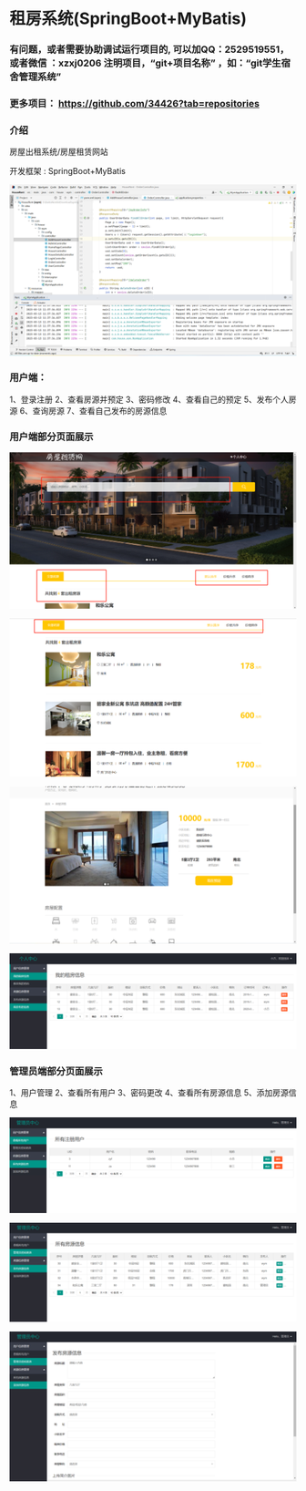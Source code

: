 # 租房系统(SpringBoot+MyBatis)


### 有问题，或者需要协助调试运行项目的, 可以加QQ：2529519551，或者微信 ：xzxj0206 注明项目，“git+项目名称” ，如：“git学生宿舍管理系统”

### 更多项目： https://github.com/34426?tab=repositories



### 介绍

房屋出租系统/房屋租赁网站

开发框架 : SpringBoot+MyBatis

![img.png](imgs/img.png)

### 用户端：

1、登录注册 2、查看房源并预定 3、密码修改 4、查看自己的预定 5、发布个人房源 6、查询房源 7、查看自己发布的房源信息

### 用户端部分页面展示

![img_2.png](imgs/img_2.png)

![img_3.png](imgs/img_3.png)

![img_4.png](imgs/img_4.png)

![img_5.png](imgs/img_5.png)

### 管理员端部分页面展示

1、用户管理 2、查看所有用户 3、密码更改 4、查看所有房源信息 5、添加房源信息 

![img_6.png](imgs/img_6.png)

![img_7.png](imgs/img_7.png)

![img_8.png](imgs/img_8.png)
